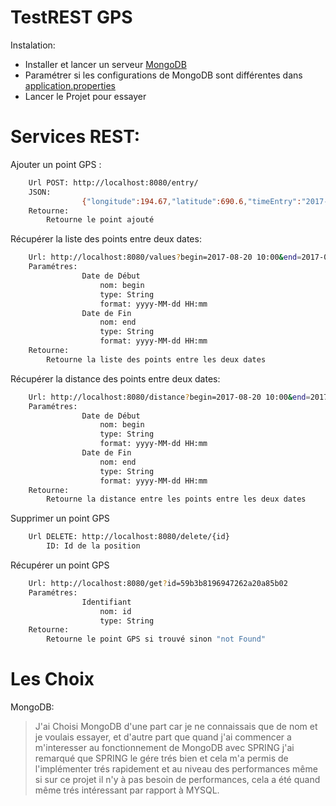 # TestREST GPS

Instalation:
  - Installer et lancer un serveur [MongoDB](https://www.mongodb.com/download-center#community)
  - Paramétrer si les configurations de MongoDB sont différentes dans [application.properties](https://github.com/IronBladeX/TestRestGPS/blob/master/src/main/resources/application.properties)
  - Lancer le Projet pour essayer

# Services REST:

Ajouter un point GPS :

```sh
    Url POST: http://localhost:8080/entry/
    JSON:
                {"longitude":194.67,"latitude":690.6,"timeEntry":"2017-09-09 13:36:03"}
    Retourne:
        Retourne le point ajouté
```

Récupérer la liste des points entre deux dates:

```sh
    Url: http://localhost:8080/values?begin=2017-08-20 10:00&end=2017-08-30 15:00
    Paramétres:
                Date de Début
                    nom: begin
                    type: String
                    format: yyyy-MM-dd HH:mm
                Date de Fin
                    nom: end
                    type: String
                    format: yyyy-MM-dd HH:mm
    Retourne:
        Retourne la liste des points entre les deux dates
```

Récupérer la distance des points entre deux dates:

```sh
    Url: http://localhost:8080/distance?begin=2017-08-20 10:00&end=2017-08-30 15:00
    Paramétres:
                Date de Début
                    nom: begin
                    type: String
                    format: yyyy-MM-dd HH:mm
                Date de Fin
                    nom: end
                    type: String
                    format: yyyy-MM-dd HH:mm
    Retourne:
        Retourne la distance entre les points entre les deux dates
```

Supprimer un point GPS

```sh
    Url DELETE: http://localhost:8080/delete/{id}
        ID: Id de la position
```

Récupérer un point GPS

```sh
    Url: http://localhost:8080/get?id=59b3b8196947262a20a85b02
    Paramétres:
                Identifiant
                    nom: id
                    type: String
    Retourne:
        Retourne le point GPS si trouvé sinon "not Found"
```

# Les Choix

MongoDB:
> J'ai Choisi MongoDB d'une part car je ne connaissais que de nom et je voulais essayer, et d'autre part que quand j'ai commencer a m'interesser au fonctionnement de MongoDB avec SPRING j'ai remarqué que SPRING le gére trés bien et cela m'a permis de l'implémenter trés rapidement et au niveau des performances même si sur ce projet il n'y à pas besoin de performances, cela a été quand même trés intéressant par rapport à MYSQL.
